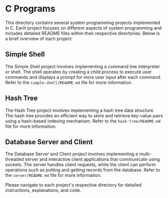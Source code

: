 # C Programs

This directory contains several system programming projects implemented in C. Each project focuses on different aspects of system programming and includes detailed README files within their respective directories. Below is a brief overview of each project:

## Simple Shell

The Simple Shell project involves implementing a command line interpreter or shell. The shell operates by creating a child process to execute user commands and displays a prompt for more user input after each command. Refer to the `simple-shell/README.md` file for more information.

## Hash Tree

The Hash Tree project involves implementing a hash tree data structure. The hash tree provides an efficient way to store and retrieve key-value pairs using a hash-based indexing mechanism. Refer to the `hash-tree/README.md` file for more information.

## Database Server and Client

The Database Server and Client project involves implementing a multi-threaded server and interactive client applications that communicate using sockets. The server handles client requests, while the client can perform operations such as putting and getting records from the database. Refer to the `server/README.md` file for more information.

Please navigate to each project's respective directory for detailed instructions, explanations, and code.

